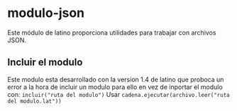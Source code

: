 # modulo-json

Este módulo de latino proporciona utilidades para trabajar con archivos JSON.

## Incluir el modulo

Este modulo esta desarrollado con la version 1.4 de latino que proboca un error a la hora de incluir un modulo para ello en vez de inportar el modulo con:
`incluir("ruta del modulo")`
Usar
`cadena.ejecutar(archivo.leer("ruta del modulo.lat"))`
